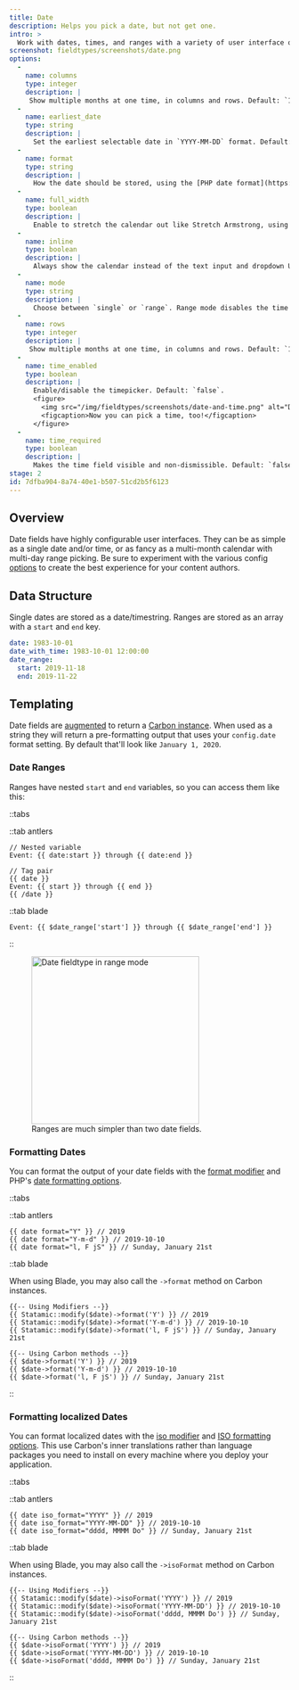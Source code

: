 ```yaml
---
title: Date
description: Helps you pick a date, but not get one.
intro: >
  Work with dates, times, and ranges with a variety of user interface options that make you really enjoy basically just picking numbers from a table.
screenshot: fieldtypes/screenshots/date.png
options:
  -
    name: columns
    type: integer
    description: |
     Show multiple months at one time, in columns and rows. Default: `1`.
  -
    name: earliest_date
    type: string
    description: |
      Set the earliest selectable date in `YYYY-MM-DD` format. Default: `1900-01-01`.
  -
    name: format
    type: string
    description: |
      How the date should be stored, using the [PHP date format](https://www.php.net/manual/en/datetime.format.php)
  -
    name: full_width
    type: boolean
    description: |
      Enable to stretch the calendar out like Stretch Armstrong, using the maximum amount of available horizontal space. Default: `false`.
  -
    name: inline
    type: boolean
    description: |
      Always show the calendar instead of the text input and dropdown UI. Default: `false`.
  -
    name: mode
    type: string
    description: |
      Choose between `single` or `range`. Range mode disables the time picker. Default: `single`.
  -
    name: rows
    type: integer
    description: |
     Show multiple months at one time, in columns and rows. Default: `1`.
  -
    name: time_enabled
    type: boolean
    description: |
      Enable/disable the timepicker. Default: `false`.
      <figure>
        <img src="/img/fieldtypes/screenshots/date-and-time.png" alt="Date fieldtype with time enabled" width="492">
        <figcaption>Now you can pick a time, too!</figcaption>
      </figure>
  -
    name: time_required
    type: boolean
    description: |
      Makes the time field visible and non-dismissible. Default: `false`.
stage: 2
id: 7dfba904-8a74-40e1-b507-51cd2b5f6123
---
```


## Overview

Date fields have highly configurable user interfaces. They can be as simple as a single date and/or time, or as fancy as a multi-month calendar with multi-day range picking. Be sure to experiment with the various config [options](#options) to create the best experience for your content authors.

## Data Structure

Single dates are stored as a date/timestring. Ranges are stored as an array with a `start` and `end` key.

``` yaml
date: 1983-10-01
date_with_time: 1983-10-01 12:00:00
date_range:
  start: 2019-11-18
  end: 2019-11-22
```

## Templating

Date fields are [augmented](/augmentation) to return a [Carbon instance][carbon]. When used as a string they will return a pre-formatting output that uses your `config.date` format setting. By default that'll look like `January 1, 2020`.

### Date Ranges

Ranges have nested `start` and `end` variables, so you can access them like this:

::tabs

::tab antlers
```antlers
// Nested variable
Event: {{ date:start }} through {{ date:end }}

// Tag pair
{{ date }}
Event: {{ start }} through {{ end }}
{{ /date }}
```

::tab blade

```blade
Event: {{ $date_range['start'] }} through {{ $date_range['end'] }}
```

::

<figure>
  <img src="/img/fieldtypes/screenshots/date-range.png" alt="Date fieldtype in range mode" width="301">
  <figcaption>Ranges are much simpler than two date fields.</figcaption>
</figure>

### Formatting Dates

You can format the output of your date fields with the [format modifier](/modifiers/format) and PHP's [date formatting options](https://www.php.net/manual/en/function.date.php).

::tabs

::tab antlers
```antlers
{{ date format="Y" }} // 2019
{{ date format="Y-m-d" }} // 2019-10-10
{{ date format="l, F jS" }} // Sunday, January 21st
```

::tab blade

When using Blade, you may also call the `->format` method on Carbon instances.

```blade
{{-- Using Modifiers --}}
{{ Statamic::modify($date)->format('Y') }} // 2019
{{ Statamic::modify($date)->format('Y-m-d') }} // 2019-10-10
{{ Statamic::modify($date)->format('l, F jS') }} // Sunday, January 21st

{{-- Using Carbon methods --}}
{{ $date->format('Y') }} // 2019
{{ $date->format('Y-m-d') }} // 2019-10-10
{{ $date->format('l, F jS') }} // Sunday, January 21st
```

::

### Formatting localized Dates

You can format localized dates with the [iso modifier](/modifiers/iso_format) and [ISO formatting options](https://carbon.nesbot.com/docs/#api-localization). This use Carbon's inner translations rather than language packages you need to install on every machine where you deploy your application.

::tabs

::tab antlers
```antlers
{{ date iso_format="YYYY" }} // 2019
{{ date iso_format="YYYY-MM-DD" }} // 2019-10-10
{{ date iso_format="dddd, MMMM Do" }} // Sunday, January 21st
```

::tab blade

When using Blade, you may also call the `->isoFormat` method on Carbon instances.

```blade
{{-- Using Modifiers --}}
{{ Statamic::modify($date)->isoFormat('YYYY') }} // 2019
{{ Statamic::modify($date)->isoFormat('YYYY-MM-DD') }} // 2019-10-10
{{ Statamic::modify($date)->isoFormat('dddd, MMMM Do') }} // Sunday, January 21st

{{-- Using Carbon methods --}}
{{ $date->isoFormat('YYYY') }} // 2019
{{ $date->isoFormat('YYYY-MM-DD') }} // 2019-10-10
{{ $date->isoFormat('dddd, MMMM Do') }} // Sunday, January 21st

```

::

[carbon]: https://carbon.nesbot.com/docs/
